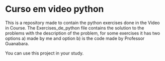 # Curso em video python
This is a repository made to contain the python exercises done in the Video in Course. The Exercises_de_python file contains the solution to the problems with the description of the problem, for some exercises it has two options a) made by me and option b) is the code made by Professor Guanabara.

You can use this project in your study.